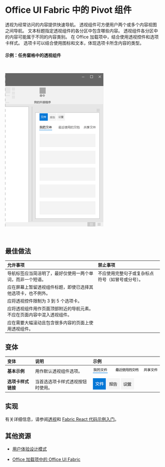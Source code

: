 # <a name="pivot-component-in-office-ui-fabric"></a>Office UI Fabric 中的 Pivot 组件

透视为经常访问的内容提供快速导航。 透视组件可方便用户两个或多个内容视图之间导航。 文本标题指定透视组件的各分区中包含哪些内容。 透视组件各分区中的内容可能属于不同的内容类别。 在 Office 加载项中，结合使用透视控件和选项卡样式。 选项卡可以结合使用图标和文本，体现选项卡所含内容的类型。 

#### <a name="example-pivot-in-a-task-pane"></a>示例：任务窗格中的透视组件

<br/>

![显示透视组件的图像](../images/overview_withApp_pivot.png)

<br/>

## <a name="best-practices"></a>最佳做法

|**允许事项**|**禁止事项**|
|:------------|:--------------|
|导航标签应当简洁明了，最好仅使用一两个单词，而非一个短语。|不应使用完整句子或复杂标点符号（如冒号或分号）。|
|应在屏幕上暂留透视组件标题，即使已选择其他选项卡，也不例外。| |
|应将透视控件限制为 3 到 5 个选项卡。| |
|应将透视组件用作页面顶部附近的导航元素。 不应在页面内容中混入透视组件。| |
|应在需要大幅滚动且包含很多内容的页面上使用透视组件。| |

## <a name="variants"></a>变体

|**变体**|**说明**|**示例**|
|:------------|:--------------|:----------|
|**基本示例**|用作默认透视组件选项。|![基本示例图像](../images/pivotBasic.png)<br/>|
|**选项卡样式链接**|当首选选项卡样式透视按钮时使用。|![选项卡样式的链接图像](../images/pivotTab.png)<br/>|

## <a name="implementation"></a>实现

有关详细信息，请参阅[透视](https://dev.office.com/fabric#/components/pivot)和 [Fabric React 代码示例入门](https://github.com/OfficeDev/Word-Add-in-GettingStartedFabricReact)。

## <a name="additional-resources"></a>其他资源

- [用户体验设计模式](https://github.com/OfficeDev/Office-Add-in-UX-Design-Patterns-Code)

- [Office 加载项中的 Office UI Fabric](office-ui-fabric.md)
